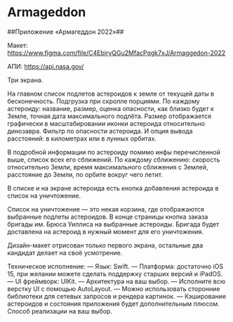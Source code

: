 # Armageddon
##Приложение «Армагеддон 2022»##

Макет:
https://www.figma.com/file/C4EbiryQGu2MfacPqgk7xJ/Armaggedon-2022

АПИ:
https://api.nasa.gov/

Три экрана.

На главном список подлетов астероидов к земле от текущей даты в бесконечность. Подгрузка при скролле порциями. По каждому астероиду: название, размер, оценка опасности, как близко будет к Земле, точная дата максимального подлёта. Размер отображается графически в масштабировании иконки астероида относительно динозавра. Фильтр по опасности астероида. И опция вывода расстояний: в километрах или в лунных орбитах.

В подробной информации по астероиду помимо инфы перечисленной выше, список всех его сближений. По каждому сближению: скорость относительно Земли, время максимального сближения с Землей, расстояние до Земли, по орбите вокруг чего летит.

В списке и на экране астероида есть кнопка добавления астероида в список на уничтожение.

Список на уничтожение — это некая корзина, где отображаются выбранные подлеты астероидов. В конце страницы кнопка заказа бригады им. Брюса Уиллиса на выбранные астероиды. Бригада будет доставлена на астероид в нужный момент для его уничтожения.

Дизайн-макет отрисован только первого экрана, остальные два кандидат делает на своё усмотрение.

Техническое исполнение:
— Язык: Swift.
— Платформа: достаточно iOS 15, при желании можете сделать поддержку старших версий и iPadOS.
— UI фреймворк: UIKit.
— Архитектура на ваш выбор.
— Исполните всю верстку UI с помощью AutoLayout.
— Можно использовать сторонние библиотеки для сетевых запросов и рендера картинок.
— Кэширование астероидов и состояния приложения будет дополнительным плюсом. Способ реализации на ваш выбор.
